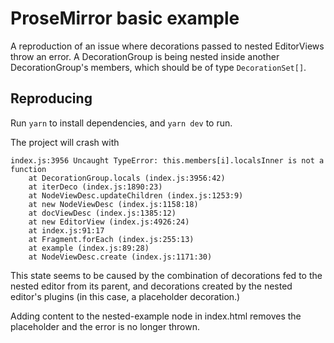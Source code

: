 # ProseMirror basic example

A reproduction of an issue where decorations passed to nested EditorViews throw an error. A DecorationGroup is being nested inside another DecorationGroup's members, which should be of type `DecorationSet[]`.

## Reproducing

Run `yarn` to install dependencies, and `yarn dev` to run.

The project will crash with 

```
index.js:3956 Uncaught TypeError: this.members[i].localsInner is not a function
    at DecorationGroup.locals (index.js:3956:42)
    at iterDeco (index.js:1890:23)
    at NodeViewDesc.updateChildren (index.js:1253:9)
    at new NodeViewDesc (index.js:1158:18)
    at docViewDesc (index.js:1385:12)
    at new EditorView (index.js:4926:24)
    at index.js:91:17
    at Fragment.forEach (index.js:255:13)
    at example (index.js:89:28)
    at NodeViewDesc.create (index.js:1171:30)
```

This state seems to be caused by the combination of decorations fed to the nested editor from its parent, and decorations created by the nested editor's plugins (in this case, a placeholder decoration.)

Adding content to the nested-example node in index.html removes the placeholder and the error is no longer thrown.
